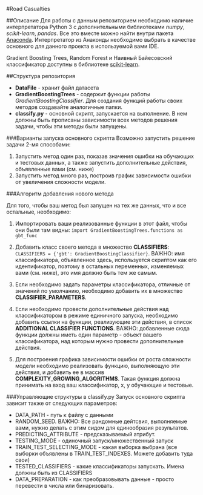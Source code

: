 #Road Casualties

##Описание
Для работы с данным репозиторием необходимо наличие интерпретатора Python 3 с дополнительными библиотеками *numpy*, *scikit-learn*, *pandas*. Все это вместе можно найти внутри пакета [Anaconda](https://www.continuum.io/downloads). Интерпретатор из Анаконды необходимо выбрать в качестве основного для данного проекта в используемой вами IDE. 

Gradient Boosting Trees, Random Forest и Наивный Байесовский классификатор доступны в библиотеке [scikit-learn](http://scikit-learn.org/). 

##Структура репозитория

- **DataFile** - хранит файл датасета
- **GradientBoostingTrees** - содержит функции работы *GradientBoostingClassifier*. Для создания функций работы своих методов создавайте аналогичные папки.
- **classify.py** - основной скрипт, запускается на выполнение. В нем должны быть прописаны зависимости всех методов решения задачи, чтобы эти методы были запущены.

###Варианты запуска основного скрипта
Возможно запустить решение задачи 2-мя способами:

1. Запустить метод один раз, показав значения ошибки на обучающих и тестовых данных, а также запустить дополнительные действия, объявленные вами (см. ниже)
2. Запустить метод много раз, построив график зависимости ошибки от увеличения сложности модели.

###Алгоритм добавления нового метода

Для того, чтобы ваш метод был запущен на тех же данных, что и все остальные, необходимо:

1. Импортировать ваши реализованные функции в этот файл, чтобы они были там видны: `import GradientBoostingTrees.functions as gbt_func` 

2. Добавить класс своего метода в множество **CLASSIFIERS**: `CLASSIFIERS = {'gbt': GradientBoostingClassifier}`. ВАЖНО: имя классификатора, объявленное здесь, используется скриптом как его идентификатор, поэтому в остальных переменных, изменяемых вами (см. ниже), это имя должно быть тем же самым.

3. Если необходимо задать параметры классификатора, отличные от значений по умолчанию, необходимо добавить их в множество **CLASSIFIER_PARAMETERS**.

4. Если необходимо провести дополнительные действия над классификатором в режиме единичного запуска, необходимо добавить ссылки на функции, реализующие эти действия, в список **ADDITIONAL CLASSIFIER FUNCTIONS**. ВАЖНО: добавленные сюда функции должны иметь один параметр - объект вашего классификатора, над которым нужно провести дополнительные действия.

5. Для построения графика зависимости ошибки от роста сложности модели необходимо реализовать функцию, выполняющую эти действия, и добавить ее в массив **COMPLEXITY_GROWING_ALGORITHMS**. Такая функция должна принимать на вход ваш классификатор, х, y обучающие и тестовые. 

###Управляющие структуры в classify.py
Запуск основного скрипта зависит также от следующих параметров:

- DATA_PATH - путь к файлу с данными
- RANDOM_SEED. ВАЖНО: Все рандомные дейтсвия, выполняемые вами, нужно делать с этим сидом для единообразия результатов.
- PREDICTING_ATTRIBUTE - предсказываемый атрибут.
- TESTING_MODE - одиночный запуск/множественный запуск
- TRAIN_TEST_SELECTING_MODE - какая выборка выбрана (все выборки объявлены в TRAIN_TEST_INDEXES. Можете добавить туда свои) 
- TESTED_CLASSIFIERS - какие классификаторы запускать. Имена должны быть из CLASSIFIERS
- DATA_PREPARATION - как преобразовывать данные - просто перевести в числа или бинаризовать.
